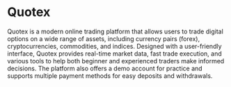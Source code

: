 # Quotex
Quotex is a modern online trading platform that allows users to trade digital options on a wide range of assets, including currency pairs (forex), cryptocurrencies, commodities, and indices. Designed with a user-friendly interface, Quotex provides real-time market data, fast trade execution, and various tools to help both beginner and experienced traders make informed decisions. The platform also offers a demo account for practice and supports multiple payment methods for easy deposits and withdrawals.


